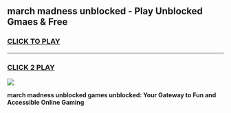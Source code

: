 
## march madness unblocked - Play Unblocked Gmaes & Free
<h3>
<a href="https://news.freeplayer.one?title=march_madness_unblocked&ref=23F">CLICK TO PLAY</a></h3>
<hr>

<h3>
<a href="https://news.freeplayer.one?title=march_madness_unblocked&ref=23F">CLICK 2 PLAY</a>
  
</h3>

<a href="https://news.freeplayer.one?title=march_madness_unblocked&ref=23F/"><img src="https://clearcache.store/games.png"></a>


**march madness unblocked games unblocked: Your Gateway to Fun and Accessible Online Gaming**
